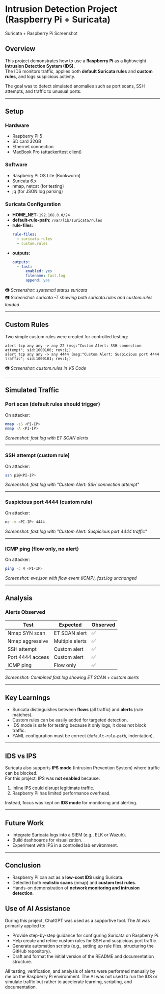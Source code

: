 # Intrusion Detection Project (Raspberry Pi + Suricata)

Suricata + Raspberry Pi Screenshot

## Overview

This project demonstrates how to use a **Raspberry Pi** as a lightweight **Intrusion Detection System (IDS)**.  
The IDS monitors traffic, applies both **default Suricata rules** and **custom rules**, and logs suspicious activity.

The goal was to detect simulated anomalies such as port scans, SSH attempts, and traffic to unusual ports.

---

## Setup

### Hardware
- Raspberry Pi 5 
- SD card 32GB
- Ethernet connection
- MacBook Pro (attacker/test client)

### Software
- Raspberry Pi OS Lite (Bookworm)
- Suricata 6.x
- nmap, netcat (for testing)
- jq (for JSON log parsing)

### Suricata Configuration
- **HOME_NET:** `192.168.0.0/24`
- **default-rule-path:** `/var/lib/suricata/rules`
- **rule-files:**
  ```yaml
  rule-files:
    - suricata.rules
    - custom.rules
  ```
- **outputs:**
  ```yaml
  outputs:
    - fast:
        enabled: yes
        filename: fast.log
        append: yes
  ```

📷 *Screenshot: systemctl status suricata*  
📷 *Screenshot: suricata -T showing both suricata.rules and custom.rules loaded*  

---

## Custom Rules

Two simple custom rules were created for controlled testing:

```text
alert tcp any any -> any 22 (msg:"Custom Alert: SSH connection attempt"; sid:1000100; rev:1;)
alert tcp any any -> any 4444 (msg:"Custom Alert: Suspicious port 4444 traffic"; sid:1000101; rev:1;)
```

📷 *Screenshot: custom.rules in VS Code*  

---

## Simulated Traffic

### Port scan (default rules should trigger)
On attacker:
```bash
nmap -sS <PI-IP>
nmap -A <PI-IP>
```
 *Screenshot: fast.log with ET SCAN alerts*

---

### SSH attempt (custom rule)
On attacker:
```bash
ssh pi@<PI-IP>
```
 *Screenshot: fast.log with "Custom Alert: SSH connection attempt"*

---

### Suspicious port 4444 (custom rule)
On attacker:
```bash
nc -v <PI-IP> 4444
```
 *Screenshot: fast.log with "Custom Alert: Suspicious port 4444 traffic"*

---

### ICMP ping (flow only, no alert)
On attacker:
```bash
ping -c 4 <PI-IP>
```
 *Screenshot: eve.json with flow event (ICMP), fast.log unchanged*

---

## Analysis

### Alerts Observed
| Test             | Expected | Observed |
|------------------|----------|----------|
| Nmap SYN scan    | ET SCAN alert | ✅ |
| Nmap aggressive  | Multiple alerts | ✅ |
| SSH attempt      | Custom alert | ✅ |
| Port 4444 access | Custom alert | ✅ |
| ICMP ping        | Flow only | ✅ |

 *Screenshot: Combined fast.log showing ET SCAN + custom alerts*  

---

## Key Learnings

- Suricata distinguishes between **flows** (all traffic) and **alerts** (rule matches).  
- Custom rules can be easily added for targeted detection.  
- IDS mode is safe for testing because it only logs, it does not block traffic.  
- YAML configuration must be correct (`default-rule-path`, indentation).  

---

## IDS vs IPS

Suricata also supports **IPS mode** (Intrusion Prevention System) where traffic can be blocked.  
For this project, IPS was **not enabled** because:
1. Inline IPS could disrupt legitimate traffic.
2. Raspberry Pi has limited performance overhead.

Instead, focus was kept on **IDS mode** for monitoring and alerting.

---

## Future Work

- Integrate Suricata logs into a SIEM (e.g., ELK or Wazuh).  
- Build dashboards for visualization.  
- Experiment with IPS in a controlled lab environment.  

---

## Conclusion

- Raspberry Pi can act as a **low-cost IDS** using Suricata.  
- Detected both **realistic scans** (nmap) and **custom test rules**.  
- Hands-on demonstration of **network monitoring and intrusion detection**.  

## Use of AI Assistance
During this project, ChatGPT was used as a supportive tool. The AI was primarily applied to:
- Provide step-by-step guidance for configuring Suricata on Raspberry Pi.
- Help create and refine custom rules for SSH and suspicious port traffic.
- Generate automation scripts (e.g., setting up rule files, structuring the GitHub repository).
- Draft and format the initial version of the README and documentation structure.

All testing, verification, and analysis of alerts were performed manually by me on the Raspberry Pi environment.
The AI was not used to run the IDS or simulate traffic but rather to accelerate learning, scripting, and documentation.
